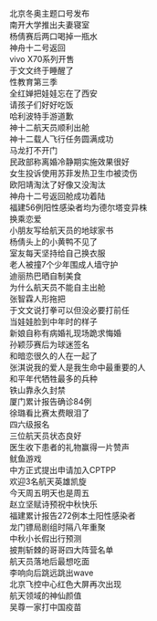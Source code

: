 北京冬奥主题口号发布  
南开大学推出夫妻寝室  
杨倩赛后两口喝掉一瓶水  
神舟十二号返回  
vivo X70系列开售  
于文文终于睡醒了  
性教育第三季  
全红婵把娃娃忘在了西安  
请孩子们好好吃饭  
哈利波特手游道歉  
神十二航天员顺利出舱  
神十二载人飞行任务圆满成功  
马龙打不开门  
民政部称离婚冷静期实施效果很好  
女生投诉使用苏菲发热卫生巾被烫伤  
欧阳靖淘汰了好像又没淘汰  
神舟十二号返回舱成功着陆  
福建56例阳性感染者均为德尔塔变异株  
换乘恋爱  
小朋友写给航天员的地球家书  
杨倩头上的小黄鸭不见了  
室友每天坚持给自己换衣服  
老人被撞7个少年围成人墙守护  
迪丽热巴晒自制美食  
为什么航天员不能自主出舱  
张智霖人形拖把  
于文文说打拳可以但没必要打前任  
当娃娃脸到中年时的样子  
新娘自称有病婚礼现场跪求悔婚  
孙颖莎赛后为球迷签名  
和暗恋很久的人在一起了  
张淇说我的爱人是我生命中最重要的人  
和平年代牺牲最多的兵种  
铁山靠永久封禁  
厦门累计报告确诊84例  
徐璐看比赛太费眼泪了  
四六级报名  
三位航天员状态良好  
医生收下患者的礼物赢得一片赞声  
鱿鱼游戏  
中方正式提出申请加入CPTPP  
欢迎3名航天英雄凯旋  
今天周五明天也是周五  
赵立坚赋诗预祝中秋快乐  
福建累计报告272例本土阳性感染者  
龙门镖局剧组时隔八年重聚  
中秋小长假出行预测  
披荆斩棘的哥哥四大阵营名单  
航天员落地后最想吃面  
李响向后跳远跳出wave  
北京飞控中心红色大屏再次出现  
航天领域的神仙颜值  
吴尊一家打中国疫苗  
